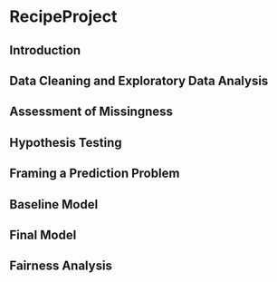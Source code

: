 # RecipeProject

## Introduction
<!-- Add your project introduction here -->

## Data Cleaning and Exploratory Data Analysis
<!-- Describe your data cleaning process and initial findings -->

## Assessment of Missingness
<!-- Detail your analysis of missing data -->

## Hypothesis Testing
<!-- Explain your hypothesis tests and results -->

## Framing a Prediction Problem
<!-- Describe how you framed your prediction problem -->

## Baseline Model
<!-- Explain your baseline model and its performance -->

## Final Model
<!-- Detail your final model, improvements, and results -->

## Fairness Analysis
<!-- Discuss your fairness analysis and findings -->